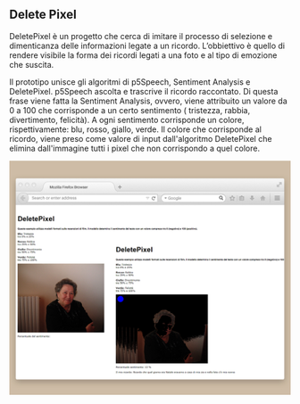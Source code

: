 ## Delete Pixel ##


DeletePixel è un progetto che cerca di imitare il processo di selezione e dimenticanza delle informazioni legate a un ricordo. L’obbiettivo è quello di rendere visibile la forma dei ricordi legati a una foto e al tipo di emozione che suscita.

Il prototipo unisce gli algoritmi di p5Speech, Sentiment Analysis e DeletePixel.
p5Speech ascolta e trascrive il ricordo raccontato. Di questa frase viene fatta la Sentiment Analysis, ovvero, viene attribuito un valore da 0 a 100 che corrisponde a un certo sentimento ( tristezza, rabbia, divertimento, felicità). A ogni sentimento corrisponde un colore, rispettivamente: blu, rosso, giallo, verde. Il colore che corrisponde al ricordo, viene preso come valore di input dall'algoritmo DeletePixel che elimina dall'immagine tutti i pixel che non corrispondo a quel colore.

![img](https://github.com/angelicazanibellato/archive/blob/master/angelicazanibellato/Invisibile/DeletePixel/img1.jpg)
